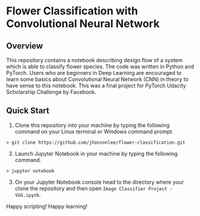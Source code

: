 # Flower Classification with Convolutional Neural Network

## Overview
This repository contains a notebook describing design flow of a system which is able to classify flower species. The code was written in Python and PyTorch. Users who are beginners in Deep Learning are encouraged to learn some basics about Convolutional Neural Network (CNN) in theory to have sense to this notebook. This was a final project for PyTorch Udacity Scholarship Challenge by Facebook.

## Quick Start
1. Clone this repository into your machine by typing the following command on your Linux terminal or Windows command prompt.
```
> git clone https://github.com/jhonsonlee/flower-classification.git
```
2. Launch Jupyter Notebook in your machine by typing the following command.
```
> jupyter notebook
```
3. On your Jupyter Notebook console head to the directory where your clone the repository and then open `Image Classifier Project - VGG.ipynb`.

Happy scripting! Happy learning!
